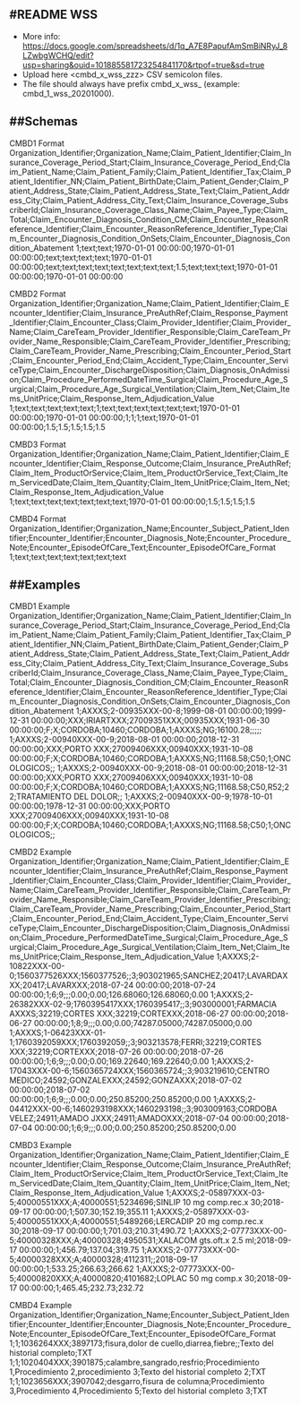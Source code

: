 #README WSS
-----------

- More info: https://docs.google.com/spreadsheets/d/1q_A7E8PapufAmSmBiNRyJ_8LZwbgWCHQ/edit?usp=sharing&ouid=101885581723254841170&rtpof=true&sd=true
- Upload here <cmbd_x_wss_zzz> CSV semicolon files. 
- The file should always have prefix cmbd_x_wss_ (example: cmbd_1_wss_20201000).

##Schemas
---------

CMBD1 Format
Organization_Identifier;Organization_Name;Claim_Patient_Identifier;Claim_Insurance_Coverage_Period_Start;Claim_Insurance_Coverage_Period_End;Claim_Patient_Name;Claim_Patient_Family;Claim_Patient_Identifier_Tax;Claim_Patient_Identifier_NN;Claim_Patient_BirthDate;Claim_Patient_Gender;Claim_Patient_Address_State;Claim_Patient_Address_State_Text;Claim_Patient_Address_City;Claim_Patient_Address_City_Text;Claim_Insurance_Coverage_SubscriberId;Claim_Insurance_Coverage_Class_Name;Claim_Payee_Type;Claim_Total;Claim_Encounter_Diagnosis_Condition_CM;Claim_Encounter_ReasonReference_Identifier;Claim_Encounter_ReasonReference_Identifier_Type;Claim_Encounter_Diagnosis_Condition_OnSets;Claim_Encounter_Diagnosis_Condition_Abatement
1;text;text;1970-01-01 00:00:00;1970-01-01 00:00:00;text;text;text;text;1970-01-01 00:00:00;text;text;text;text;text;text;text;text;1.5;text;text;text;1970-01-01 00:00:00;1970-01-01 00:00:00

CMBD2 Format
Organization_Identifier;Organization_Name;Claim_Patient_Identifier;Claim_Encounter_Identifier;Claim_Insurance_PreAuthRef;Claim_Response_Payment_Identifier;Claim_Encounter_Class;Claim_Provider_Identifier;Claim_Provider_Name;Claim_CareTeam_Provider_Identifier_Responsible;Claim_CareTeam_Provider_Name_Responsible;Claim_CareTeam_Provider_Identifier_Prescribing;Claim_CareTeam_Provider_Name_Prescribing;Claim_Encounter_Period_Start;Claim_Encounter_Period_End;Claim_Accident_Type;Claim_Encounter_ServiceType;Claim_Encounter_DischargeDisposition;Claim_Diagnosis_OnAdmission;Claim_Procedure_PerformedDateTime_Surgical;Claim_Procedure_Age_Surgical;Claim_Procedure_Age_Surgical_Ventilation;Claim_Item_Net;Claim_Items_UnitPrice;Claim_Response_Item_Adjudication_Value
1;text;text;text;text;text;1;text;text;text;text;text;text;1970-01-01 00:00:00;1970-01-01 00:00:00;1;1;1;text;1970-01-01 00:00:00;1.5;1.5;1.5;1.5;1.5

CMBD3 Format 
Organization_Identifier;Organization_Name;Claim_Patient_Identifier;Claim_Encounter_Identifier;Claim_Response_Outcome;Claim_Insurance_PreAuthRef;Claim_Item_ProductOrService;Claim_Item_ProductOrService_Text;Claim_Item_ServicedDate;Claim_Item_Quantity;Claim_Item_UnitPrice;Claim_Item_Net;Claim_Response_Item_Adjudication_Value
1;text;text;text;text;text;text;text;1970-01-01 00:00:00;1.5;1.5;1.5;1.5

CMBD4 Format
Organization_Identifier;Organization_Name;Encounter_Subject_Patient_Identifier;Encounter_Identifier;Encounter_Diagnosis_Note;Encounter_Procedure_Note;Encounter_EpisodeOfCare_Text;Encounter_EpisodeOfCare_Format
1;text;text;text;text;text;text;text

##Examples
----------

CMBD1 Example
Organization_Identifier;Organization_Name;Claim_Patient_Identifier;Claim_Insurance_Coverage_Period_Start;Claim_Insurance_Coverage_Period_End;Claim_Patient_Name;Claim_Patient_Family;Claim_Patient_Identifier_Tax;Claim_Patient_Identifier_NN;Claim_Patient_BirthDate;Claim_Patient_Gender;Claim_Patient_Address_State;Claim_Patient_Address_State_Text;Claim_Patient_Address_City;Claim_Patient_Address_City_Text;Claim_Insurance_Coverage_SubscriberId;Claim_Insurance_Coverage_Class_Name;Claim_Payee_Type;Claim_Total;Claim_Encounter_Diagnosis_Condition_CM;Claim_Encounter_ReasonReference_Identifier;Claim_Encounter_ReasonReference_Identifier_Type;Claim_Encounter_Diagnosis_Condition_OnSets;Claim_Encounter_Diagnosis_Condition_Abatement
1;AXXXS;2-00935XXX-00-8;1999-08-01 00:00:00;1999-12-31 00:00:00;XXX;IRIARTXXX;27009351XXX;00935XXX;1931-06-30 00:00:00;F;X;CORDOBA;10460;CORDOBA;1;AXXXS;NG;16100.28;;;;;
1;AXXXS;2-00940XXX-00-9;2018-08-01 00:00:00;2018-12-31 00:00:00;XXX;PORTO XXX;27009406XXX;00940XXX;1931-10-08 00:00:00;F;X;CORDOBA;10460;CORDOBA;1;AXXXS;NG;11168.58;C50;1;ONCOLOGICOS;;
1;AXXXS;2-00940XXX-00-9;2018-08-01 00:00:00;2018-12-31 00:00:00;XXX;PORTO XXX;27009406XXX;00940XXX;1931-10-08 00:00:00;F;X;CORDOBA;10460;CORDOBA;1;AXXXS;NG;11168.58;C50,R52;22;TRATAMIENTO DEL DOLOR;;
1;AXXXS;2-00940XXX-00-9;1978-10-01 00:00:00;1978-12-31 00:00:00;XXX;PORTO XXX;27009406XXX;00940XXX;1931-10-08 00:00:00;F;X;CORDOBA;10460;CORDOBA;1;AXXXS;NG;11168.58;C50;1;ONCOLOGICOS;;

CMBD2 Example
Organization_Identifier;Organization_Name;Claim_Patient_Identifier;Claim_Encounter_Identifier;Claim_Insurance_PreAuthRef;Claim_Response_Payment_Identifier;Claim_Encounter_Class;Claim_Provider_Identifier;Claim_Provider_Name;Claim_CareTeam_Provider_Identifier_Responsible;Claim_CareTeam_Provider_Name_Responsible;Claim_CareTeam_Provider_Identifier_Prescribing;Claim_CareTeam_Provider_Name_Prescribing;Claim_Encounter_Period_Start;Claim_Encounter_Period_End;Claim_Accident_Type;Claim_Encounter_ServiceType;Claim_Encounter_DischargeDisposition;Claim_Diagnosis_OnAdmission;Claim_Procedure_PerformedDateTime_Surgical;Claim_Procedure_Age_Surgical;Claim_Procedure_Age_Surgical_Ventilation;Claim_Item_Net;Claim_Items_UnitPrice;Claim_Response_Item_Adjudication_Value
1;AXXXS;2-10822XXX-00-0;1560377526XXX;1560377526;;3;903021965;SANCHEZ;20417;LAVARDAXXX;20417;LAVARXXX;2018-07-24 00:00:00;2018-07-24 00:00:00;1;6;9;;;0.00;0.00;126.68060;126.68060;0.00
1;AXXXS;2-26382XXX-02-9;1760395417XXX;1760395417;;3;903000001;FARMACIA AXXXS;32219;CORTES XXX;32219;CORTEXXX;2018-06-27 00:00:00;2018-06-27 00:00:00;1;8;9;;;0.00;0.00;74287.05000;74287.05000;0.00
1;AXXXS;1-06423XXX-01-1;1760392059XXX;1760392059;;3;903213578;FERRI;32219;CORTES XXX;32219;CORTEXXX;2018-07-26 00:00:00;2018-07-26 00:00:00;1;6;9;;;0.00;0.00;169.22640;169.22640;0.00
1;AXXXS;2-17043XXX-00-6;1560365724XXX;1560365724;;3;903219610;CENTRO MEDICO;24592;GONZALEXXX;24592;GONZAXXX;2018-07-02 00:00:00;2018-07-02 00:00:00;1;6;9;;;0.00;0.00;250.85200;250.85200;0.00
1;AXXXS;2-04412XXX-00-6;1460293198XXX;1460293198;;3;903009163;CORDOBA VELEZ;24911;AMADO JXXX;24911;AMADOXXX;2018-07-04 00:00:00;2018-07-04 00:00:00;1;6;9;;;0.00;0.00;250.85200;250.85200;0.00

CMBD3 Example
Organization_Identifier;Organization_Name;Claim_Patient_Identifier;Claim_Encounter_Identifier;Claim_Response_Outcome;Claim_Insurance_PreAuthRef;Claim_Item_ProductOrService;Claim_Item_ProductOrService_Text;Claim_Item_ServicedDate;Claim_Item_Quantity;Claim_Item_UnitPrice;Claim_Item_Net;Claim_Response_Item_Adjudication_Value
1;AXXXS;2-05897XXX-03-5;40000551XXX;A;40000551;5234696;SINLIP 10 mg comp.rec.x 30;2018-09-17 00:00:00;1;507.30;152.19;355.11
1;AXXXS;2-05897XXX-03-5;40000551XXX;A;40000551;5489266;LERCADIP 20 mg comp.rec.x 30;2018-09-17 00:00:00;1;701.03;210.31;490.72
1;AXXXS;2-07773XXX-00-5;40000328XXX;A;40000328;4950531;XALACOM gts.oft.x 2.5 ml;2018-09-17 00:00:00;1;456.79;137.04;319.75
1;AXXXS;2-07773XXX-00-5;40000328XXX;A;40000328;4112311;;2018-09-17 00:00:00;1;533.25;266.63;266.62
1;AXXXS;2-07773XXX-00-5;40000820XXX;A;40000820;4101682;LOPLAC 50 mg comp.x 30;2018-09-17 00:00:00;1;465.45;232.73;232.72

CMBD4 Example
Organization_Identifier;Organization_Name;Encounter_Subject_Patient_Identifier;Encounter_Identifier;Encounter_Diagnosis_Note;Encounter_Procedure_Note;Encounter_EpisodeOfCare_Text;Encounter_EpisodeOfCare_Format
1;1;1036264XXX;3897173;fisura,dolor de cuello,diarrea,fiebre;;Texto del historial completo;TXT
1;1;1020404XXX;3901875;calambre,sangrado,resfrio;Procedimiento 1,Procedimiento 2,procedimiento 3;Texto del historial completo 2;TXT
1;1;1023656XXX;3907042;desgarro,fisura de columna;Procedimiento 3,Procedimiento 4,Procedimiento 5;Texto del historial completo 3;TXT
